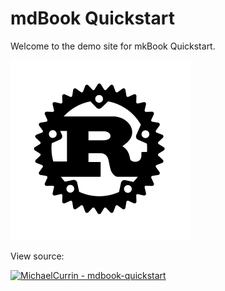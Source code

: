 # mdBook Quickstart

Welcome to the demo site for mkBook Quickstart.

![The Rust Logo](images/rust-logo-blk.svg)

View source:

[![MichaelCurrin - mdbook-quickstart](https://img.shields.io/static/v1?label=MichaelCurrin&message=mdbook-quickstart&color=blue&logo=github)](https://github.com/MichaelCurrin/mdbook-quickstart)

